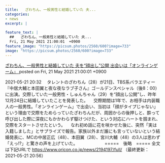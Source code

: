 ```yaml
---
title:   ざわちん、一般男性と結婚していた 夫...
categories:
- news
excerpt: |
  
feature_text: |
  ##   ざわちん、一般男性と結婚していた 夫...
  Fri, 21 May 2021 21:00:01  +0900
feature_image: "https://picsum.photos/2560/600?image=733"
image: "https://picsum.photos/2560/600?image=733"
---
```


[  ざわちん、一般男性と結婚していた 夫を“顔出し”公開 出会いは「オンラインゲーム」  ](https://hayabusa9.5ch.net/test/read.cgi/mnewsplus/1621598401/)
posted on Fri, 21 May 2021 21:00:01  +0900

<!--more-->

2021-05-21 20:32 　タレントのざわちん（28）が21日、TBS系バラエティー『中居大輔と本田翼と夜な夜なラブ子さん』ゴールデンスペシャル（後8：00）に出演。交際していた一般男性・しゅんちゃん（29）を“顔出し公開”し、昨年12月24日に結婚していたことを発表した。 　交際期間は1年で、お相手は内装職人の一般男性。「オンラインゲーム」で出会い、当初は「顔がタイプじゃない」という理由で交際をためらっていたざわちんだが、周囲からの後押しと、酔って呼び出した際に深夜にもかかわらず駆けつけた、という対応にハートを掴まれ、交際をスタートさせたという。 　なれ初め話に花を咲かせた後に、突然「実は入籍しました」とサプライズで報告。家族以外まだ誰にも言っていないという結婚発表に、MCの中居正広（48）、本田翼（28）、宮川大輔（48）の3人は思わず「えっ!?」と驚きの声を上げていた。 　　　　　　=====　後略　===== 全文は下記URLで https://www.oricon.co.jp/news/2194197/full/ （最終更新：2021-05-21 20:56）
